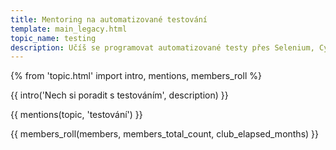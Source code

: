 ```yaml
---
title: Mentoring na automatizované testování
template: main_legacy.html
topic_name: testing
description: Učíš se programovat automatizované testy přes Selenium, Cypress, nebo jinou technologii? Hledáš někoho zkušenějšího, kdo ti poradí, když se zasekneš? Kdo ti ukáže správné postupy a nasměruje tě na kvalitní návody nebo kurzy?
---
```

{% from 'topic.html' import intro, mentions, members_roll %}

{{ intro('Nech si poradit s testováním', description) }}

{{ mentions(topic, 'testování') }}

{{ members_roll(members, members_total_count, club_elapsed_months) }}
